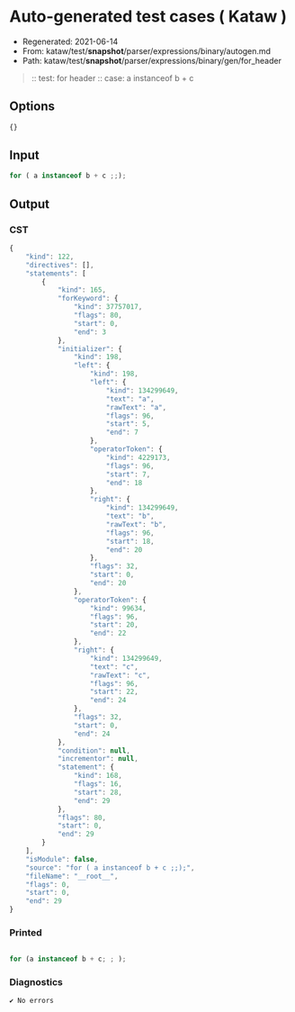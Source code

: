 # Auto-generated test cases ( Kataw )
- Regenerated: 2021-06-14
- From: kataw/test/__snapshot__/parser/expressions/binary/autogen.md
- Path: kataw/test/__snapshot__/parser/expressions/binary/gen/for_header
> :: test: for header
> :: case: a instanceof b + c
## Options

`````js
{}
`````
## Input

`````js
for ( a instanceof b + c ;;);
`````
## Output

### CST

```javascript
{
    "kind": 122,
    "directives": [],
    "statements": [
        {
            "kind": 165,
            "forKeyword": {
                "kind": 37757017,
                "flags": 80,
                "start": 0,
                "end": 3
            },
            "initializer": {
                "kind": 198,
                "left": {
                    "kind": 198,
                    "left": {
                        "kind": 134299649,
                        "text": "a",
                        "rawText": "a",
                        "flags": 96,
                        "start": 5,
                        "end": 7
                    },
                    "operatorToken": {
                        "kind": 4229173,
                        "flags": 96,
                        "start": 7,
                        "end": 18
                    },
                    "right": {
                        "kind": 134299649,
                        "text": "b",
                        "rawText": "b",
                        "flags": 96,
                        "start": 18,
                        "end": 20
                    },
                    "flags": 32,
                    "start": 0,
                    "end": 20
                },
                "operatorToken": {
                    "kind": 99634,
                    "flags": 96,
                    "start": 20,
                    "end": 22
                },
                "right": {
                    "kind": 134299649,
                    "text": "c",
                    "rawText": "c",
                    "flags": 96,
                    "start": 22,
                    "end": 24
                },
                "flags": 32,
                "start": 0,
                "end": 24
            },
            "condition": null,
            "incrementor": null,
            "statement": {
                "kind": 168,
                "flags": 16,
                "start": 28,
                "end": 29
            },
            "flags": 80,
            "start": 0,
            "end": 29
        }
    ],
    "isModule": false,
    "source": "for ( a instanceof b + c ;;);",
    "fileName": "__root__",
    "flags": 0,
    "start": 0,
    "end": 29
}
```

### Printed

```javascript

for (a instanceof b + c; ; );
```

### Diagnostics

```javascript
✔ No errors
```

